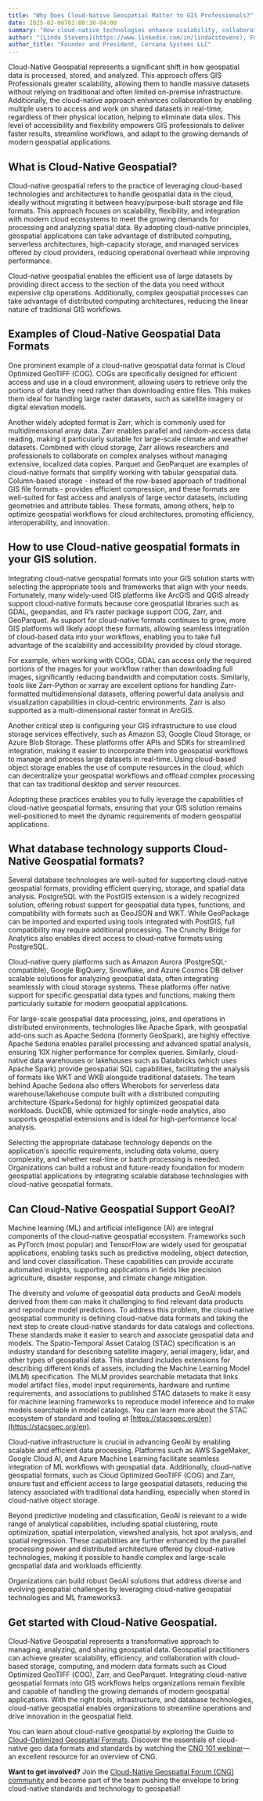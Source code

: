 ```yaml
---
title: "Why Does Cloud-Native Geospatial Matter to GIS Professionals?"
date: 2025-02-06T01:00:38-04:00
summary: "How cloud-native technologies enhance scalability, collaboration, and efficiency—helping GIS professionals manage massive datasets, streamline workflows, and break down data silos."
author: "[Linda Stevens](https://www.linkedin.com/in/lindacstevens), Founder, Spatial Spirits & [Bill Dollins](https://www.linkedin.com/in/billdollins/)"
author_title: "Founder and President, Cercana Systems LLC" 
---
```


Cloud-Native Geospatial represents a significant shift in how geospatial data is processed, stored, and analyzed. This approach offers GIS Professionals greater scalability, allowing them to handle massive datasets without relying on traditional and often limited on-premise infrastructure. Additionally, the cloud-native approach enhances collaboration by enabling multiple users to access and work on shared datasets in real-time, regardless of their physical location, helping to eliminate data silos. This level of accessibility and flexibility empowers GIS professionals to deliver faster results, streamline workflows, and adapt to the growing demands of modern geospatial applications.

## What is Cloud-Native Geospatial?
Cloud-native geospatial refers to the practice of leveraging cloud-based technologies and architectures to handle geospatial data in the cloud, ideally without migrating it between heavy/purpose-built storage and file formats. This approach focuses on scalability, flexibility, and integration with modern cloud ecosystems to meet the growing demands for processing and analyzing spatial data. By adopting cloud-native principles, geospatial applications can take advantage of distributed computing, serverless architectures, high-capacity storage, and managed services offered by cloud providers, reducing operational overhead while improving performance.

Cloud-native geospatial enables the efficient use of large datasets by providing direct access to the section of the data you need without expensive clip operations. Additionally, complex geospatial processes can take advantage of distributed computing architectures, reducing the linear nature of traditional GIS workflows.

## Examples of Cloud-Native Geospatial Data Formats
One prominent example of a cloud-native geospatial data format is Cloud Optimized GeoTIFF (COG). COGs are specifically designed for efficient access and use in a cloud environment, allowing users to retrieve only the portions of data they need rather than downloading entire files. This makes them ideal for handling large raster datasets, such as satellite imagery or digital elevation models.

Another widely adopted format is Zarr, which is commonly used for multidimensional array data. Zarr enables parallel and random-access data reading, making it particularly suitable for large-scale climate and weather datasets. Combined with cloud storage, Zarr allows researchers and professionals to collaborate on complex analyses without managing extensive, localized data copies.
Parquet and GeoParquet are examples of cloud-native formats that simplify working with tabular geospatial data. Column-based storage - instead of the row-based approach of traditional GIS file formats - provides efficient compression, and these formats are well-suited for fast access and analysis of large vector datasets, including geometries and attribute tables.
These formats, among others, help to optimize geospatial workflows for cloud architectures, promoting efficiency, interoperability, and innovation.

## How to use Cloud-native geospatial formats in your GIS solution. 
Integrating cloud-native geospatial formats into your GIS solution starts with selecting the appropriate tools and frameworks that align with your needs. Fortunately, many widely-used GIS platforms like ArcGIS and QGIS already support cloud-native formats because core geospatial libraries such as GDAL, geopandas, and R’s raster package support COG, Zarr, and GeoParquet. As support for cloud-native formats continues to grow, more GIS platforms will likely adopt these formats, allowing seamless integration of cloud-based data into your workflows, enabling you to take full advantage of the scalability and accessibility provided by cloud storage.

For example, when working with COGs, GDAL can access only the required portions of the images for your workflow rather than downloading full images, significantly reducing bandwidth and computation costs. Similarly, tools like Zarr-Python or xarray are excellent options for handling Zarr-formatted multidimensional datasets, offering powerful data analysis and visualization capabilities in cloud-centric environments. Zarr is also supported as a multi-dimensional raster format in ArcGIS.

Another critical step is configuring your GIS infrastructure to use cloud storage services effectively, such as Amazon S3, Google Cloud Storage, or Azure Blob Storage. These platforms offer APIs and SDKs for streamlined integration, making it easier to incorporate them into geospatial workflows to manage and process large datasets in real-time. Using cloud-based object storage enables the use of compute resources in the cloud, which can decentralize your geospatial workflows and offload complex processing that can tax traditional desktop and server resources.

Adopting these practices enables you to fully leverage the capabilities of cloud-native geospatial formats, ensuring that your GIS solution remains well-positioned to meet the dynamic requirements of modern geospatial applications.

## What database technology supports Cloud-Native Geospatial formats?
Several database technologies are well-suited for supporting cloud-native geospatial formats, providing efficient querying, storage, and spatial data analysis. PostgreSQL with the PostGIS extension is a widely recognized solution, offering robust support for geospatial data types, functions, and compatibility with formats such as GeoJSON and WKT. While GeoPackage can be imported and exported using tools integrated with PostGIS, full compatibility may require additional processing. The Crunchy Bridge for Analytics also enables direct access to cloud-native formats using PostgreSQL.

Cloud-native query platforms such as Amazon Aurora (PostgreSQL-compatible), Google BigQuery, Snowflake, and Azure Cosmos DB deliver scalable solutions for analyzing geospatial data, often integrating seamlessly with cloud storage systems. These platforms offer native support for specific geospatial data types and functions, making them particularly suitable for modern geospatial applications.

For large-scale geospatial data processing, joins, and operations in distributed environments, technologies like Apache Spark, with geospatial add-ons such as Apache Sedona (formerly GeoSpark), are highly effective. Apache Sedona enables parallel processing and advanced spatial analysis, ensuring 10X higher performance for complex queries. Similarly, cloud-native data warehouses or lakehouses such as Databricks (which uses Apache Spark) provide geospatial SQL capabilities, facilitating the analysis of formats like WKT and WKB alongside traditional datasets. The team behind Apache Sedona also offers Wherobots for serverless data warehouse/lakehouse compute built with a distributed computing architecture (Spark+Sedona) for highly optimized geospatial data workloads. DuckDB, while optimized for single-node analytics, also supports geospatial extensions and is ideal for high-performance local analysis.

Selecting the appropriate database technology depends on the application's specific requirements, including data volume, query complexity, and whether real-time or batch processing is needed. Organizations can build a robust and future-ready foundation for modern geospatial applications by integrating scalable database technologies with cloud-native geospatial formats.

## Can Cloud-Native Geospatial Support GeoAI?
Machine learning (ML) and artificial intelligence (AI) are integral components of the cloud-native geospatial ecosystem. Frameworks such as PyTorch (most popular)  and TensorFlow are widely used for geospatial applications, enabling tasks such as predictive modeling, object detection, and land cover classification. These capabilities can provide accurate automated insights, supporting applications in fields like precision agriculture, disaster response, and climate change mitigation.

The diversity and volume of geospatial data products and GeoAI models derived from them can make it challenging to find relevant data products and reproduce model predictions. To address this problem, the cloud-native geospatial community is defining cloud-native data formats and taking the next step to create cloud-native standards for data catalogs and collections. These standards make it easier to search and associate geospatial data and models. The Spatio-Temporal Asset Catalog (STAC) specification is an industry standard for describing satellite imagery, aerial imagery, lidar, and other types of geospatial data. This standard includes extensions for describing different kinds of assets, including the Machine Learning Model (MLM) specification. The MLM provides searchable metadata that links model artifact files, model input requirements, hardware and runtime requirements, and associations to published STAC datasets to make it easy for machine learning frameworks to reproduce model inference and to make models searchable in model catalogs. You can learn more about the STAC ecosystem of standard and tooling at [https://stacspec.org/en](https://stacspec.org/en).

Cloud-native infrastructure is crucial in advancing GeoAI by enabling scalable and efficient data processing. Platforms such as AWS SageMaker, Google Cloud AI, and Azure Machine Learning facilitate seamless integration of ML workflows with geospatial data. Additionally, cloud-native geospatial formats, such as Cloud Optimized GeoTIFF (COG) and Zarr, ensure fast and efficient access to large geospatial datasets, reducing the latency associated with traditional data handling, especially when stored in cloud-native object storage.

Beyond predictive modeling and classification, GeoAI is relevant to a wide range of analytical capabilities, including spatial clustering, route optimization, spatial interpolation, viewshed analysis, hot spot analysis, and spatial regression. These capabilities are further enhanced by the parallel processing power and distributed architecture offered by cloud-native technologies, making it possible to handle complex and large-scale geospatial data and workloads efficiently.

Organizations can build robust GeoAI solutions that address diverse and evolving geospatial challenges by leveraging cloud-native geospatial technologies and ML frameworks3.

## Get started with Cloud-Native Geospatial. 
Cloud-Native Geospatial represents a transformative approach to managing, analyzing, and sharing geospatial data. Geospatial practitioners can achieve greater scalability, efficiency, and collaboration with cloud-based storage, computing, and modern data formats such as Cloud Optimized GeoTIFF (COG), Zarr, and GeoParquet. Integrating cloud-native geospatial formats into GIS workflows helps organizations remain flexible and capable of handling the growing demands of modern geospatial applications. With the right tools, infrastructure, and database technologies, cloud-native geospatial enables organizations to streamline operations and drive innovation in the geospatial field.

You can learn about cloud-native geospatial by exploring the Guide to [Cloud-Optimized Geospatial Formats](https://guide.cloudnativegeo.org).  Discover the essentials of cloud-native geo data formats and standards by watching the [CNG 101 webinar](https://youtu.be/9g8TmKIx4Ws?si=QBW1nxCz84tTcTzv)—an excellent resource for an overview of CNG.  

**Want to get involved?** Join the [Cloud-Native Geospatial Forum (CNG) community](https://cloudnativegeo.org) and become part of the team pushing the envelope to bring cloud-native standards and technology to geospatial! 
